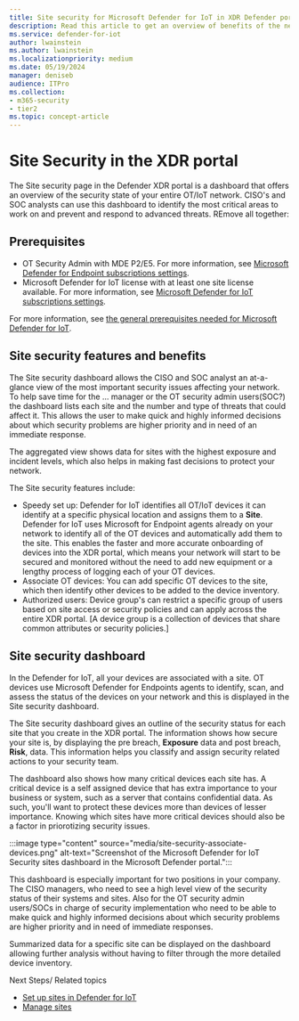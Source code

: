 ```yaml
---
title: Site security for Microsoft Defender for IoT in XDR Defender portal
description: Read this article to get an overview of benefits of the new Site Security features in the XDR portal.
ms.service: defender-for-iot
author: lwainstein
ms.author: lwainstein
ms.localizationpriority: medium
ms.date: 05/19/2024
manager: deniseb
audience: ITPro
ms.collection:
- m365-security
- tier2
ms.topic: concept-article
---
```


# Site Security in the XDR portal

The Site security page in the Defender XDR portal is a dashboard that offers an <!--high level -->overview of the security state of your entire OT/IoT network. CISO's and SOC analysts can use this dashboard to identify the most critical areas to work on and prevent and respond to advanced threats. <!--to including exposure to potential security threats and risks.  enterprise OT/IoT security platform designed to help enterprise networks prevent, detect, investigate, and respond to advanced threats. -->
REmove all together:
## Prerequisites

<!--Are these correct, are there other items needed here? What level of roles are needed?
What do we need this for?-->

- OT Security Admin with MDE P2/E5. For more information, see [Microsoft Defender for Endpoint subscriptions settings](/defender-endpoint/defender-endpoint-subscription-settings.md).
- Microsoft Defender for IoT license with at least one site license available. For more information, see [Microsoft Defender for IoT subscriptions settings](license-admin-center.md).<!-- is this really a prereq at this stage? You can buy the site license later? -but i think it is probably best to keep. -->

For more information, see [the general prerequisites needed for Microsoft Defender for IoT](prerequisites.md).

## Site security features and benefits

The Site security dashboard allows the CISO and SOC analyst an at-a-glance view of the most important security issues affecting your network. To help save time for the ... manager or the OT security admin users(SOC?) the dashboard lists each site and the number and type of threats that could affect it. This allows the user to make quick and highly informed decisions about which security problems are higher priority and in need of an immediate response.

The aggregated view shows data for sites with the highest exposure and incident levels, which also helps in making fast decisions to protect your network.

The Site security features include:

- Speedy set up: Defender for IoT identifies all OT/IoT devices it can identify at a specific physical location and assigns them to a **Site**. Defender for IoT uses Microsoft for Endpoint agents already on your network to identify all of the OT devices and automatically add them to the site. This enables the faster and more accurate onboarding of devices into the XDR portal, which means your network will start to be secured and monitored without the need to add new equipment or a lengthy process of logging each of your OT devices.
- Associate OT devices: You can add specific OT devices to the site, which then identify other devices to be added to the device inventory.
- Authorized users: Device group's can restrict a specific group of users based on site access or security policies and can apply across the entire XDR portal. [A device group is a collection of devices that share common attributes or security policies.]

## Site security dashboard

In the Defender for IoT, all your devices are associated with a site. OT devices use Microsoft Defender for Endpoints agents to identify, scan, and assess the status of the devices on your network and this is displayed in the Site security dashboard.  

The Site security dashboard gives an outline of the security status for each site that you create in the XDR portal. The information shows how secure your site is, by displaying the pre breach, **Exposure** data and post breach, **Risk**, data. This information helps you classify and assign security related actions to your security team.

The dashboard also shows how many critical devices each site has. A critical device is a self assigned device that has extra importance to your business or system, such as a server that contains confidential data. As such, you'll want to protect these devices more than devices of lesser importance. Knowing which sites have more critical devices should also be a factor in priorotizing security issues.

:::image type="content" source="media/site-security-associate-devices.png" alt-text="Screenshot of the Microsoft Defender for IoT Security sites dashboard in the Microsoft Defender portal.":::

This dashboard is especially important for two positions in your company. The CISO managers, who need to see a high level view of the security status of their systems and sites. Also for the OT security admin users/SOCs in charge of security implementation who need to be able to make quick and highly informed decisions about which security problems are higher priority and in need of immediate responses.  

Summarized data for a specific site can be displayed on the dashboard allowing further analysis without having to filter through the more detailed device inventory.  

Next Steps/ Related topics

- [Set up sites in Defender for IoT](set-up-sites.md)
- [Manage sites](manage-sites.md)

<!-- do i need any of this, i think it has all be written above 
Defender for IoT uses the MDE agent to identify and locate other OT and IoT devices at the same location and adds them to the Device inventory. Before setting up a Defender for IoT site, OT devices listed in the Device inventory show minimal data. Once the OT devices are associated with a site, they show the full range of security related data available, including risk and exposure data.

There are three stages to setting up a site. <!-- not sure to keep this or not, or move to a concept intro article -->
<!--
First, enter the site details and the owners of the site.

Second, associate OT devices located at a specific physical location to this new site. This allows Microsoft Defender for IoT in the XDR portal to suggest a list of other OT devices it identifies at the same location. You might need to choose more than one suggested list of OT devices. The list also shows the number of total IoT devices Defender for IoT predicts are at the site, which helps you identify if the location matches the known number of devices there. If the numbers are significantly different this indicates that this isn't part of your site.

Finally review the site details before creating the site. Once the site is created, you can also make a device group to give access permissions to users of this site. For more details, see [RBAC and user permissions in XDR](/defender-endpoint/user-roles.md). <!-- what link goes here? -->